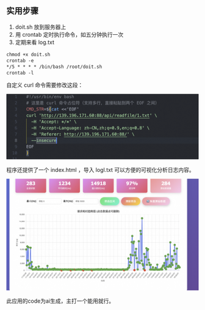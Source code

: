 ## 实用步骤

1. doit.sh 放到服务器上
2. 用 crontab 定时执行命令，如五分钟执行一次
3. 定期来看 log.txt

```
chmod +x doit.sh
crontab -e
*/5 * * * * /bin/bash /root/doit.sh
crontab -l
```

自定义 curl 命令需要修改这段：

![1756198750048](image/readme/1756198750048.png)

程序还提供了一个 index.html ，导入 logl.txt 可以方便的可视化分析日志内容。

![1756198553655](image/readme/1756198553655.png)

此应用的code为ai生成，主打一个能用就行。